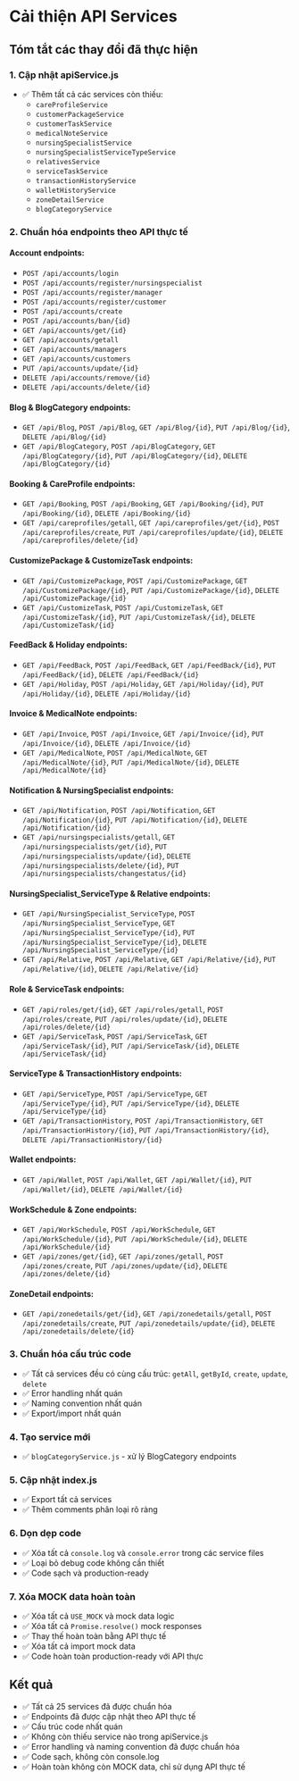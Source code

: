 # Cải thiện API Services

## Tóm tắt các thay đổi đã thực hiện

### 1. Cập nhật apiService.js
- ✅ Thêm tất cả các services còn thiếu:
  - `careProfileService`
  - `customerPackageService`
  - `customerTaskService`
  - `medicalNoteService`
  - `nursingSpecialistService`
  - `nursingSpecialistServiceTypeService`
  - `relativesService`
  - `serviceTaskService`
  - `transactionHistoryService`
  - `walletHistoryService`
  - `zoneDetailService`
  - `blogCategoryService`

### 2. Chuẩn hóa endpoints theo API thực tế

#### Account endpoints:
- `POST /api/accounts/login`
- `POST /api/accounts/register/nursingspecialist`
- `POST /api/accounts/register/manager`
- `POST /api/accounts/register/customer`
- `POST /api/accounts/create`
- `POST /api/accounts/ban/{id}`
- `GET /api/accounts/get/{id}`
- `GET /api/accounts/getall`
- `GET /api/accounts/managers`
- `GET /api/accounts/customers`
- `PUT /api/accounts/update/{id}`
- `DELETE /api/accounts/remove/{id}`
- `DELETE /api/accounts/delete/{id}`

#### Blog & BlogCategory endpoints:
- `GET /api/Blog`, `POST /api/Blog`, `GET /api/Blog/{id}`, `PUT /api/Blog/{id}`, `DELETE /api/Blog/{id}`
- `GET /api/BlogCategory`, `POST /api/BlogCategory`, `GET /api/BlogCategory/{id}`, `PUT /api/BlogCategory/{id}`, `DELETE /api/BlogCategory/{id}`

#### Booking & CareProfile endpoints:
- `GET /api/Booking`, `POST /api/Booking`, `GET /api/Booking/{id}`, `PUT /api/Booking/{id}`, `DELETE /api/Booking/{id}`
- `GET /api/careprofiles/getall`, `GET /api/careprofiles/get/{id}`, `POST /api/careprofiles/create`, `PUT /api/careprofiles/update/{id}`, `DELETE /api/careprofiles/delete/{id}`

#### CustomizePackage & CustomizeTask endpoints:
- `GET /api/CustomizePackage`, `POST /api/CustomizePackage`, `GET /api/CustomizePackage/{id}`, `PUT /api/CustomizePackage/{id}`, `DELETE /api/CustomizePackage/{id}`
- `GET /api/CustomizeTask`, `POST /api/CustomizeTask`, `GET /api/CustomizeTask/{id}`, `PUT /api/CustomizeTask/{id}`, `DELETE /api/CustomizeTask/{id}`

#### FeedBack & Holiday endpoints:
- `GET /api/FeedBack`, `POST /api/FeedBack`, `GET /api/FeedBack/{id}`, `PUT /api/FeedBack/{id}`, `DELETE /api/FeedBack/{id}`
- `GET /api/Holiday`, `POST /api/Holiday`, `GET /api/Holiday/{id}`, `PUT /api/Holiday/{id}`, `DELETE /api/Holiday/{id}`

#### Invoice & MedicalNote endpoints:
- `GET /api/Invoice`, `POST /api/Invoice`, `GET /api/Invoice/{id}`, `PUT /api/Invoice/{id}`, `DELETE /api/Invoice/{id}`
- `GET /api/MedicalNote`, `POST /api/MedicalNote`, `GET /api/MedicalNote/{id}`, `PUT /api/MedicalNote/{id}`, `DELETE /api/MedicalNote/{id}`

#### Notification & NursingSpecialist endpoints:
- `GET /api/Notification`, `POST /api/Notification`, `GET /api/Notification/{id}`, `PUT /api/Notification/{id}`, `DELETE /api/Notification/{id}`
- `GET /api/nursingspecialists/getall`, `GET /api/nursingspecialists/get/{id}`, `PUT /api/nursingspecialists/update/{id}`, `DELETE /api/nursingspecialists/delete/{id}`, `PUT /api/nursingspecialists/changestatus/{id}`

#### NursingSpecialist_ServiceType & Relative endpoints:
- `GET /api/NursingSpecialist_ServiceType`, `POST /api/NursingSpecialist_ServiceType`, `GET /api/NursingSpecialist_ServiceType/{id}`, `PUT /api/NursingSpecialist_ServiceType/{id}`, `DELETE /api/NursingSpecialist_ServiceType/{id}`
- `GET /api/Relative`, `POST /api/Relative`, `GET /api/Relative/{id}`, `PUT /api/Relative/{id}`, `DELETE /api/Relative/{id}`

#### Role & ServiceTask endpoints:
- `GET /api/roles/get/{id}`, `GET /api/roles/getall`, `POST /api/roles/create`, `PUT /api/roles/update/{id}`, `DELETE /api/roles/delete/{id}`
- `GET /api/ServiceTask`, `POST /api/ServiceTask`, `GET /api/ServiceTask/{id}`, `PUT /api/ServiceTask/{id}`, `DELETE /api/ServiceTask/{id}`

#### ServiceType & TransactionHistory endpoints:
- `GET /api/ServiceType`, `POST /api/ServiceType`, `GET /api/ServiceType/{id}`, `PUT /api/ServiceType/{id}`, `DELETE /api/ServiceType/{id}`
- `GET /api/TransactionHistory`, `POST /api/TransactionHistory`, `GET /api/TransactionHistory/{id}`, `PUT /api/TransactionHistory/{id}`, `DELETE /api/TransactionHistory/{id}`

#### Wallet endpoints:
- `GET /api/Wallet`, `POST /api/Wallet`, `GET /api/Wallet/{id}`, `PUT /api/Wallet/{id}`, `DELETE /api/Wallet/{id}`

#### WorkSchedule & Zone endpoints:
- `GET /api/WorkSchedule`, `POST /api/WorkSchedule`, `GET /api/WorkSchedule/{id}`, `PUT /api/WorkSchedule/{id}`, `DELETE /api/WorkSchedule/{id}`
- `GET /api/zones/get/{id}`, `GET /api/zones/getall`, `POST /api/zones/create`, `PUT /api/zones/update/{id}`, `DELETE /api/zones/delete/{id}`

#### ZoneDetail endpoints:
- `GET /api/zonedetails/get/{id}`, `GET /api/zonedetails/getall`, `POST /api/zonedetails/create`, `PUT /api/zonedetails/update/{id}`, `DELETE /api/zonedetails/delete/{id}`

### 3. Chuẩn hóa cấu trúc code
- ✅ Tất cả services đều có cùng cấu trúc: `getAll`, `getById`, `create`, `update`, `delete`
- ✅ Error handling nhất quán
- ✅ Naming convention nhất quán
- ✅ Export/import nhất quán

### 4. Tạo service mới
- ✅ `blogCategoryService.js` - xử lý BlogCategory endpoints

### 5. Cập nhật index.js
- ✅ Export tất cả services
- ✅ Thêm comments phân loại rõ ràng

### 6. Dọn dẹp code
- ✅ Xóa tất cả `console.log` và `console.error` trong các service files
- ✅ Loại bỏ debug code không cần thiết
- ✅ Code sạch và production-ready

### 7. Xóa MOCK data hoàn toàn
- ✅ Xóa tất cả `USE_MOCK` và mock data logic
- ✅ Xóa tất cả `Promise.resolve()` mock responses
- ✅ Thay thế hoàn toàn bằng API thực tế
- ✅ Xóa tất cả import mock data
- ✅ Code hoàn toàn production-ready với API thực

## Kết quả
- ✅ Tất cả 25 services đã được chuẩn hóa
- ✅ Endpoints đã được cập nhật theo API thực tế
- ✅ Cấu trúc code nhất quán
- ✅ Không còn thiếu service nào trong apiService.js
- ✅ Error handling và naming convention đã được chuẩn hóa
- ✅ Code sạch, không còn console.log
- ✅ Hoàn toàn không còn MOCK data, chỉ sử dụng API thực tế 